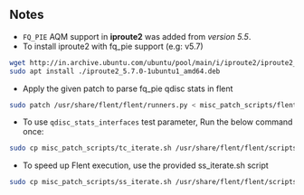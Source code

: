 ## Notes
- `FQ_PIE` AQM support in **iproute2** was added from _version 5.5_.
- To install iproute2 with fq_pie support (e.g: v5.7)

```bash
wget http://in.archive.ubuntu.com/ubuntu/pool/main/i/iproute2/iproute2_5.7.0-1ubuntu1_amd64.deb
sudo apt install ./iproute2_5.7.0-1ubuntu1_amd64.deb
```

- Apply the given patch to parse fq_pie qdisc stats in flent
```bash
sudo patch /usr/share/flent/flent/runners.py < misc_patch_scripts/flent_runners_fq_pie.diff
```

- To use `qdisc_stats_interfaces` test parameter, Run the below command once:

```bash
sudo cp misc_patch_scripts/tc_iterate.sh /usr/share/flent/flent/scripts/
```

- To speed up Flent execution, use the provided ss_iterate.sh script
```bash
sudo cp misc_patch_scripts/ss_iterate.sh /usr/share/flent/flent/scripts/
```